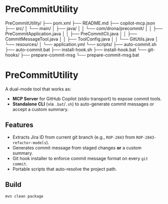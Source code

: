 # PreCommitUtility
PreCommitUtility/
├── pom.xml
├── README.md
├── copilot-mcp.json
├── src/
│   └── main/
│       ├── java/
│       │   └── com/drona/precommit/
│       │       ├── PreCommitApplication.java
│       │       ├── PreCommitCli.java
│       │       ├── CommitMessageTool.java
│       │       ├── ToolConfig.java
│       │       └── GitUtils.java
│       └── resources/
│           └── application.yml
└── scripts/
    ├── auto-commit.sh
    ├── auto-commit.bat
    ├── install-hook.sh
    ├── install-hook.bat
    └── git-hooks/
        ├── prepare-commit-msg
        └── prepare-commit-msg.bat

# PreCommitUtility

A dual-mode tool that works as:
- **MCP Server** for GitHub Copilot (stdio transport) to expose commit tools.
- **Standalone CLI** (via `.bat`/`.sh`) to auto-generate commit messages or accept a custom summary.

## Features
- Extracts Jira ID from current git branch (e.g., `ROP-2843` from `ROP-2843-refactor-models`).
- Generates commit message from staged changes **or** a custom summary.
- Git hook installer to enforce commit message format on every `git commit`.
- Portable scripts that auto-resolve the project path.

## Build
```bash
mvn clean package
